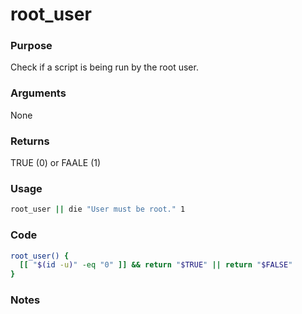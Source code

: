 # root_user
### Purpose
Check if a script is being run by the root user.
### Arguments
None
### Returns
TRUE (0) or FAALE (1)
### Usage
```bash
root_user || die "User must be root." 1
```
### Code
```bash
root_user() {
  [[ "$(id -u)" -eq "0" ]] && return "$TRUE" || return "$FALSE"
}
```
### Notes
